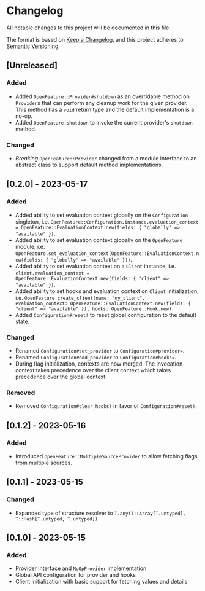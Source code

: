 # Changelog
All notable changes to this project will be documented in this file.

The format is based on [Keep a Changelog](https://keepachangelog.com/en/1.0.0/),
and this project adheres to [Semantic Versioning](https://semver.org/spec/v2.0.0.html).

## [Unreleased]

### Added

- Added `OpenFeature::Provider#shutdown` as an overridable method on `Provider`s that can perform any cleanup work for the given provider. This method has a `void` return type and the default implementation is a no-op.
- Added `OpenFeature.shutdown` to invoke the current provider's `shutdown` method.

### Changed

- *Breaking* `OpenFeature::Provider` changed from a module interface to an abstract class to support default method implementations.

## [0.2.0] - 2023-05-17

### Added

- Added ability to set evaluation context globally on the `Configuration` singleton, i.e. `OpenFeature::Configuration.instance.evaluation_context = OpenFeature::EvaluationContext.new(fields: { "globally" => "available" })`.
- Added ability to set evaluation context globally on the `OpenFeature` module, i.e. `OpenFeature.set_evaluation_context(OpenFeature::EvaluationContext.new(fields: { "globally" => "available" }))`.
- Added ability to set evaluation context on a `Client` instance, i.e. `client.evaluation_context = OpenFeature::EvaluationContext.new(fields: { "client" => "available" })`.
- Added ability to set hooks and evaluation context on `Client` initialization, i.e. `OpenFeature.create_client(name: "my_client", evaluation_context: OpenFeature::EvaluationContext.new(fields: { "client" => "available" }), hooks: OpenFeature::Hook.new)`
- Added `Configuration#reset!` to reset global configuration to the default state.

### Changed

- Renamed `Configuration#set_provider` to `Configuration#provider=`.
- Renamed `Configuration#add_provider` to `Configuration#hooks=`.
- During flag initialization, contexts are now merged. The invocation context takes precedence over the client context which takes precedence over the global context.

### Removed

- Removed `Configuration#clear_hooks!` in favor of `Configuration#reset!`.

## [0.1.2] - 2023-05-16

### Added

- Introduced `OpenFeature::MultipleSourceProvider` to allow fetching flags from multiple sources.

## [0.1.1] - 2023-05-15

### Changed

- Expanded type of structure resolver to `T.any(T::Array[T.untyped], T::Hash[T.untyped, T.untyped])`

## [0.1.0] - 2023-05-15

### Added

- Provider interface and `NoOpProvider` implementation
- Global API configuration for provider and hooks
- Client initialization with basic support for fetching values and details
